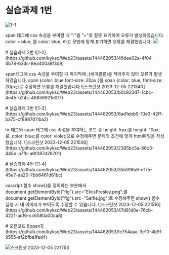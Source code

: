 # 실습과제 1번
![1-1](https://github.com/kyksc/Web23/assets/144462053/c47d449d-079a-4226-a8c5-958bd4324f58)
<br>
<p>
span 태그에 css 속성을 부여할 때 ":"를 "="로 잘못 표기하여 오류가 발생하였습니다.
color = blue; 를 color: blue; 라고 문법에 맞게 표기하면 오류를 해결했습니다.
<img width="{해상도 비율}" src="{[이미지 경로](https://github.com/kyksc/Web23/assets/144462053/019c63e4-a4eb-44ac-a6a3-9c0c99abe53e)}"/>

</p>
# 실습과제 2번
![1-2](https://github.com/kyksc/Web23/assets/144462053/46dee02a-4f04-4b78-b3dc-8ea400a8f3d9)
<br>
<p>
span태그에 css 속성을 부여할 때 마지막에 ;(세미콜론)을 적어주지 않아 오류가 발생하였습니다.
span {color: blue font-size: 20px;}를 span {color: blue; font-size: 20px;}로 수정하면 오류를 해결했습니다
![스크린샷 2023-12-05 221340](https://github.com/kyksc/Web23/assets/144462053/b0c823d7-1cbc-4e45-b24c-46856921e0f7)
</p>
# 실습과제 3번
![1-3](https://github.com/kyksc/Web23/assets/144462053/6ad1ebb9-10e3-42ff-ba75-cf8987d11ba2)
  <br>
<p>
hr 태그와 span 태그에 css 속성을 부여하는 코드 중 height: 5px;를 height: 10px;로,
color: blue;를 color: violet;으로 수정해주면 문제의 조건에 맞게 html파일을 작성했습니다.
![스크린샷 2023-12-05 221506](https://github.com/kyksc/Web23/assets/144462053/2395bc5a-86c3-445d-a7fb-a6f387d28701)
</p>
# 실습과제 4번
![1-4](https://github.com/kyksc/Web23/assets/144462053/35b918b9-ef75-45e7-aa20-7bb6461d61bc)
  <br>
<p>
vascript 함수 show()를 정의하는 부분에서 document.getElementById("fig").src="ElvisPresley.png";를
document.getElementById("fig").src="Selfie.jpg";로 수정해주면 show() 함수 실행 시 내 이미지가 보이도록 수정할 수 있습니다.
![스크린샷 2023-12-05 221516](https://github.com/kyksc/Web23/assets/144462053/47d81d0e-76cb-4221-adf6-cc6580a00ca8)
</p>
# 오픈코드
![open1](https://github.com/kyksc/Web23/assets/144462053/fe754aaa-3e10-4b9f-9555-af2bfba1fad4)
<br>
<p>

![스크린샷 2023-12-05 221753](https://github.com/kyksc/Web23/assets/144462053/577136b9-ada7-4cb5-a14a-8814f479d47e)
</p>
